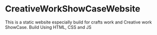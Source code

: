 # CreativeWorkShowCaseWebsite
This is a static website especially build for crafts work and Creative work ShowCase. Build Using HTML, CSS and JS
